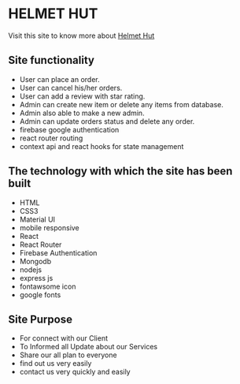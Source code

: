 # HELMET HUT

Visit this site to know more about [Helmet Hut](https://helmet-hut.web.app/)


## Site functionality
- User can place an order.
- User can cancel his/her orders.
- User can add a review with star rating.
- Admin can create new item or delete any items from database.
- Admin also able to make a new admin.
- Admin can update orders status and delete any order.
- firebase google authentication
- react router routing
- context api and react hooks for state management

## The technology with which the site has been built
- HTML
- CSS3
- Material UI
- mobile responsive
- React
- React Router
- Firebase Authentication
- Mongodb
- nodejs
- express js
- fontawsome icon
- google fonts


## Site Purpose
- For connect with our Client
- To Informed all Update about our Services
- Share our all plan to everyone
- find out us very easily
- contact us very quickly and easily
